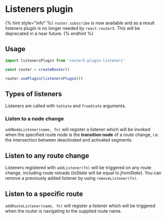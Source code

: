 # Listeners plugin

{% hint style="info" %}
`router.subscribe` is now available and as a result listeners plugin is no longer needed by `react-router5`. This will be deprecated in a near future.
{% endhint %}

## Usage

```javascript
import listenersPlugin from 'router5-plugin-listeners'

const router = createRouter()

router.usePlugin(listenersPlugin())
```

## Types of listeners

Listeners are called with `toState` and `fromState` arguments.

### Listen to a node change

`addNodeListener(name, fn)` will register a listener which will be invoked when the specified route node is the **transition node** of a route change, i.e. the intersection between deactivated and activated segments.

## Listen to any route change

Listeners registered with `addListener(fn)` will be triggered on any route change, including route reloads \(_toState_ will be equal to _fromState_\). You can remove a previously added listener by using `removeListener(fn)`.

## Listen to a specific route

`addRouteListener(name, fn)` will register a listener which will be triggered when the router is navigating to the supplied route name.
